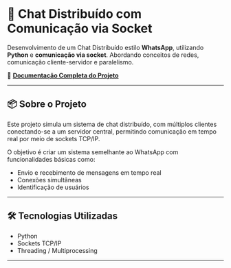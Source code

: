 # 💬 Chat Distribuído com Comunicação via Socket

Desenvolvimento de um Chat Distribuído estilo **WhatsApp**, utilizando **Python** e **comunicação via socket**. Abordando conceitos de redes, comunicação cliente-servidor e paralelismo.

📄 **[Documentação Completa do Projeto](https://docs.google.com/document/d/1SYe64iOag_qjpesbO73uhAK-sUzhPDZX0D0CKHrULmM/edit?usp=sharing)**

---

## 📦 Sobre o Projeto

Este projeto simula um sistema de chat distribuído, com múltiplos clientes conectando-se a um servidor central, permitindo comunicação em tempo real por meio de sockets TCP/IP.

O objetivo é criar um sistema semelhante ao WhatsApp com funcionalidades básicas como:

- Envio e recebimento de mensagens em tempo real
- Conexões simultâneas
- Identificação de usuários

---

## 🛠 Tecnologias Utilizadas

- Python
- Sockets TCP/IP
- Threading / Multiprocessing

---
